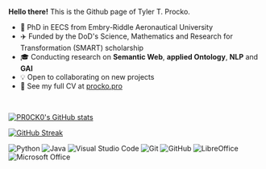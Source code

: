 **Hello there!** This is the Github page of Tyler T. Procko.

* 📖 PhD in EECS from Embry-Riddle Aeronautical University 
* ✈️ Funded by the DoD's Science, Mathematics and Research for Transformation (SMART) scholarship
* 🎓 Conducting research on **Semantic Web**, **applied Ontology**, **NLP** and **GAI**
* 💡 Open to collaborating on new projects
* 💬 See my full CV at [procko.pro](https://procko.pro)

<br>

[![PR0CK0's GitHub stats](https://github-readme-stats.vercel.app/api?username=pr0ck0&show_icons=true&count_private=true&theme=radical)](https://github.com/anuraghazra/github-readme-stats)

[![GitHub Streak](https://streak-stats.demolab.com/?user=PR0CK0&theme=radical)](https://git.io/streak-stats)

<!-- https://github.com/Ileriayo/markdown-badges -->

![Python](https://img.shields.io/badge/python-3670A0?style=for-the-badge&logo=python&logoColor=ffdd54)
![Java](https://img.shields.io/badge/java-%23ED8B00.svg?style=for-the-badge&logo=java&logoColor=white)
![Visual Studio Code](https://img.shields.io/badge/Visual%20Studio%20Code-0078d7.svg?style=for-the-badge&logo=visual-studio-code&logoColor=white)
![Git](https://img.shields.io/badge/git-%23F05033.svg?style=for-the-badge&logo=git&logoColor=white)
![GitHub](https://img.shields.io/badge/github-%23121011.svg?style=for-the-badge&logo=github&logoColor=white)
![LibreOffice](https://img.shields.io/badge/LibreOffice-%2318A303?style=for-the-badge&logo=LibreOffice&logoColor=white)
![Microsoft Office](https://img.shields.io/badge/Microsoft_Office-D83B01?style=for-the-badge&logo=microsoft-office&logoColor=white)
